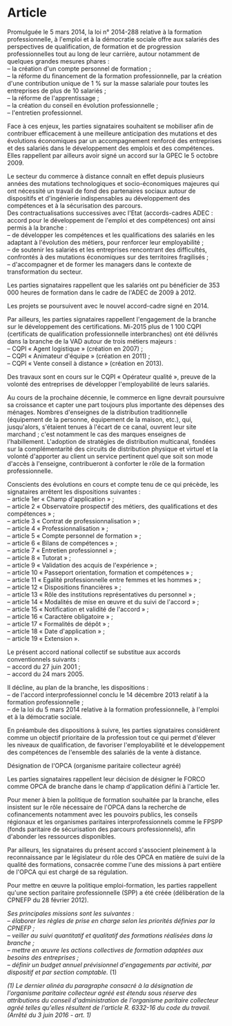 # Article

Promulguée le 5 mars 2014, la loi n° 2014-288 relative à la formation professionnelle, à l'emploi et à la démocratie sociale offre aux salariés des perspectives de qualification, de formation et de progression professionnelles tout au long de leur carrière, autour notamment de quelques grandes mesures phares :  
 – la création d'un compte personnel de formation ;  
 – la réforme du financement de la formation professionnelle, par la création d'une contribution unique de 1 % sur la masse salariale pour toutes les entreprises de plus de 10 salariés ;  
 – la réforme de l'apprentissage ;  
 – la création du conseil en évolution professionnelle ;  
 – l'entretien professionnel.

Face à ces enjeux, les parties signataires souhaitent se mobiliser afin de contribuer efficacement à une meilleure anticipation des mutations et des évolutions économiques par un accompagnement renforcé des entreprises et des salariés dans le développement des emplois et des compétences. Elles rappellent par ailleurs avoir signé un accord sur la GPEC le 5 octobre 2009.

Le secteur du commerce à distance connaît en effet depuis plusieurs années des mutations technologiques et socio-économiques majeures qui ont nécessité un travail de fond des partenaires sociaux autour de dispositifs et d'ingénierie indispensables au développement des compétences et à la sécurisation des parcours.  
 Des contractualisations successives avec l'Etat (accords-cadres ADEC : accord pour le développement de l'emploi et des compétences) ont ainsi permis à la branche :  
 – de développer les compétences et les qualifications des salariés en les adaptant à l'évolution des métiers, pour renforcer leur employabilité ;  
 – de soutenir les salariés et les entreprises rencontrant des difficultés, confrontés à des mutations économiques sur des territoires fragilisés ;  
 – d'accompagner et de former les managers dans le contexte de transformation du secteur.

Les parties signataires rappellent que les salariés ont pu bénéficier de 353 000 heures de formation dans le cadre de l'ADEC de 2009 à 2012.

Les projets se poursuivent avec le nouvel accord-cadre signé en 2014.

Par ailleurs, les parties signataires rappellent l'engagement de la branche sur le développement des certifications. Mi-2015 plus de 1 100 CQPI (certificats de qualification professionnelle interbranches) ont été délivrés dans la branche de la VAD autour de trois métiers majeurs :  
 – CQPI « Agent logistique » (création en 2007) ;  
 – CQPI « Animateur d'équipe » (création en 2011) ;  
 – CQPI « Vente conseil à distance » (création en 2013).

Des travaux sont en cours sur le CQPI « Opérateur qualité », preuve de la volonté des entreprises de développer l'employabilité de leurs salariés.

Au cours de la prochaine décennie, le commerce en ligne devrait poursuivre sa croissance et capter une part toujours plus importante des dépenses des ménages. Nombres d'enseignes de la distribution traditionnelle (équipement de la personne, équipement de la maison, etc.), qui, jusqu'alors, s'étaient tenues à l'écart de ce canal, ouvrent leur site marchand ; c'est notamment le cas des marques enseignes de l'habillement. L'adoption de stratégies de distribution multicanal, fondées sur la complémentarité des circuits de distribution physique et virtuel et la volonté d'apporter au client un service pertinent quel que soit son mode d'accès à l'enseigne, contribueront à conforter le rôle de la formation professionnelle.

Conscients des évolutions en cours et compte tenu de ce qui précède, les signataires arrêtent les dispositions suivantes :  
 – article 1er « Champ d'application » ;  
 – article 2 « Observatoire prospectif des métiers, des qualifications et des compétences » ;  
 – article 3 « Contrat de professionnalisation » ;  
 – article 4 « Professionnalisation » ;  
 – article 5 « Compte personnel de formation » ;  
 – article 6 « Bilans de compétences » ;  
 – article 7 « Entretien professionnel » ;  
 – article 8 « Tutorat » ;  
 – article 9 « Validation des acquis de l'expérience » ;  
 – article 10 « Passeport orientation, formation et compétences » ;  
 – article 11 « Egalité professionnelle entre femmes et les hommes » ;  
 – article 12 « Dispositions financières » ;  
 – article 13 « Rôle des institutions représentatives du personnel » ;  
 – article 14 « Modalités de mise en œuvre et du suivi de l'accord » ;  
 – article 15 « Notification et validité de l'accord » ;  
 – article 16 « Caractère obligatoire » ;  
 – article 17 « Formalités de dépôt » ;  
 – article 18 « Date d'application » ;  
 – article 19 « Extension ».

Le présent accord national collectif se substitue aux accords conventionnels suivants :  
 – accord du 27 juin 2001 ;  
 – accord du 24 mars 2005.

Il décline, au plan de la branche, les dispositions :  
 – de l'accord interprofessionnel conclu le 14 décembre 2013 relatif à la formation professionnelle ;  
 – de la loi du 5 mars 2014 relative à la formation professionnelle, à l'emploi et à la démocratie sociale.

En préambule des dispositions à suivre, les parties signataires considèrent comme un objectif prioritaire de la profession tout ce qui permet d'élever les niveaux de qualification, de favoriser l'employabilité et le développement des compétences de l'ensemble des salariés de la vente à distance.

Désignation de l'OPCA (organisme paritaire collecteur agréé)

Les parties signataires rappellent leur décision de désigner le FORCO comme OPCA de branche dans le champ d'application défini à l'article 1er.

Pour mener à bien la politique de formation souhaitée par la branche, elles insistent sur le rôle nécessaire de l'OPCA dans la recherche de cofinancements notamment avec les pouvoirs publics, les conseils régionaux et les organismes paritaires interprofessionnels comme le FPSPP (fonds paritaire de sécurisation des parcours professionnels), afin d'abonder les ressources disponibles.

Par ailleurs, les signataires du présent accord s'associent pleinement à la reconnaissance par le législateur du rôle des OPCA en matière de suivi de la qualité des formations, consacrée comme l'une des missions à part entière de l'OPCA qui est chargé de sa régulation.

Pour mettre en œuvre la politique emploi-formation, les parties rappellent qu'une section paritaire professionnelle (SPP) a été créée (délibération de la CPNEFP du 28 février 2012).

*Ses principales missions sont les suivantes :  
 – élaborer les règles de prise en charge selon les priorités définies par la CPNEFP ;  
 – veiller au suivi quantitatif et qualitatif des formations réalisées dans la branche ;  
 – mettre en œuvre les actions collectives de formation adaptées aux besoins des entreprises ;  
 – définir un budget annuel prévisionnel d'engagements par activité, par dispositif et par section comptable.* (1) 

 *(1) Le dernier alinéa du paragraphe consacré à la désignation de l'organisme paritaire collecteur agréé est étendu sous réserve des attributions du conseil d'administration de l'organisme paritaire collecteur agréé telles qu'elles résultent de l'article R. 6332-16 du code du travail.   
 (Arrêté du 3 juin 2016 - art. 1)*

